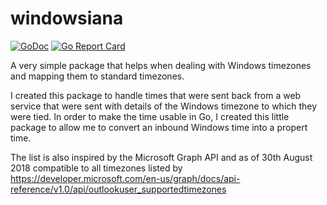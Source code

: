 # windowsiana
[![GoDoc](https://godoc.org/github.com/thinkovation/windowsiana?status.svg)](https://godoc.org/github.com/thinkovation/windowsiana)
[![Go Report Card](https://goreportcard.com/badge/github.com/thinkovation/windowsiana)](https://goreportcard.com/report/github.com/thinkovation/windowsiana)

A very simple package that helps when dealing with Windows timezones and mapping them to standard timezones.

I created this package to handle times that were sent back from a web service that were sent with details of the Windows timezone to which they were tied. In order to make the time usable in Go, I created this little package to allow me to convert an inbound Windows time into a propert time.

The list is also inspired by the Microsoft Graph API and as of 30th August 2018 compatible to all timezones listed by https://developer.microsoft.com/en-us/graph/docs/api-reference/v1.0/api/outlookuser_supportedtimezones
